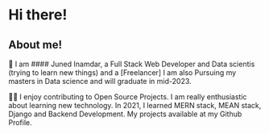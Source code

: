 # Hi there!

## About me!

👦 I am #### Juned Inamdar, a Full Stack Web Developer and Data scientis (trying to learn new things) and a [Freelancer] I am also Pursuing my masters in Data science and will graduate in mid-2023.

👨‍💻 I enjoy contributing to Open Source Projects. I am really enthusiastic about learning new technology. In 2021, I learned MERN stack, MEAN stack, Django and Backend Development. My projects available at my Github Profile.
